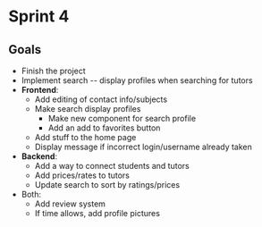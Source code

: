 # Sprint 4

## Goals
- Finish the project
- Implement search -- display profiles when searching for tutors
- **Frontend**:
  - Add editing of contact info/subjects
  - Make search display profiles
    - Make new component for search profile
    - Add an add to favorites button
  - Add stuff to the home page
  - Display message if incorrect login/username already taken
- **Backend**:
  - Add a way to connect students and tutors
  - Add prices/rates to tutors
  - Update search to sort by ratings/prices
- Both:
  -  Add review system
  -  If time allows, add profile pictures

